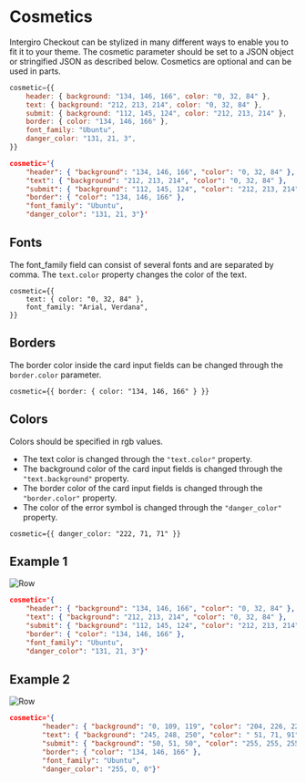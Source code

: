 # Cosmetics
Intergiro Checkout can be stylized in many different ways to enable you to fit it to your theme.
The cosmetic parameter should be set to a JSON object or stringified JSON as described below. Cosmetics are optional and can be used in parts.
``` jsx
cosmetic={{
	header: { background: "134, 146, 166", color: "0, 32, 84" },
	text: { background: "212, 213, 214", color: "0, 32, 84" },
	submit: { background: "112, 145, 124", color: "212, 213, 214" },
	border: { color: "134, 146, 166" },
	font_family: "Ubuntu",
	danger_color: "131, 21, 3",
}}
```
``` json
cosmetic='{
	"header": { "background": "134, 146, 166", "color": "0, 32, 84" },
	"text": { "background": "212, 213, 214", "color": "0, 32, 84" },
	"submit": { "background": "112, 145, 124", "color": "212, 213, 214" },
	"border": { "color": "134, 146, 166" },
	"font_family": "Ubuntu",
	"danger_color": "131, 21, 3"}'
```
## Fonts
The font_family field can consist of several fonts and are separated by comma. The `text.color` property changes the color of the text.
``` tsx
cosmetic={{ 
	text: { color: "0, 32, 84" },
	font_family: "Arial, Verdana",
}}
```

## Borders
The border color inside the card input fields can be changed through the `border.color` parameter.


``` tsx
cosmetic={{ border: { color: "134, 146, 166" } }}
```

## Colors
Colors should be specified in rgb values.

- The text color is changed through the `"text.color"` property.
- The background color of the card input fields is changed through the `"text.background"` property.
- The border color of the card input fields is changed through the `"border.color"` property.
- The color of the error symbol is changed through the `"danger_color"` property.

 ``` tsx
cosmetic={{ danger_color: "222, 71, 71" }}
```

## Example 1

<img :src="$withBase('/assets/img/merchant/checkout/greyBlueExample.png')" alt="Row">

``` json
cosmetic='{
	"header": { "background": "134, 146, 166", "color": "0, 32, 84" },
	"text": { "background": "212, 213, 214", "color": "0, 32, 84" },
	"submit": { "background": "112, 145, 124", "color": "212, 213, 214" },
	"border": { "color": "134, 146, 166" },
	"font_family": "Ubuntu",
	"danger_color": "131, 21, 3"}'
```

## Example 2

<img :src="$withBase('/assets/img/merchant/checkout/greenBlackExample.png')" alt="Row">

``` json
cosmetic='{
		"header": { "background": "0, 109, 119", "color": "204, 226, 228" },
		"text": { "background": "245, 248, 250", "color": " 51, 71, 91" },
		"submit": { "background": "50, 51, 50", "color": "255, 255, 255" },
		"border": { "color": "134, 146, 166" },
		"font_family": "Ubuntu",
		"danger_color": "255, 0, 0"}'
```